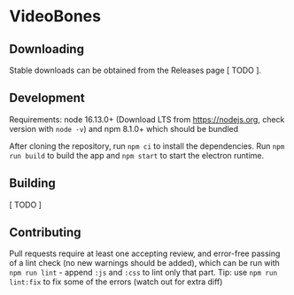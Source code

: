 # VideoBones

## Downloading

Stable downloads can be obtained from the Releases page [ TODO ].

## Development

Requirements: node 16.13.0+ (Download LTS from https://nodejs.org, check version with `node -v`) and npm 8.1.0+ which should be bundled

After cloning the repository, run `npm ci` to install the dependencies. Run `npm run build` to build the app and `npm start` to start the electron runtime.

## Building

[ TODO ]

## Contributing

Pull requests require at least one accepting review, and error-free passing of a lint check (no new warnings should be added), which can be run with `npm run lint` - append `:js` and `:css` to lint only that part.
Tip: use `npm run lint:fix` to fix some of the errors (watch out for extra diff)